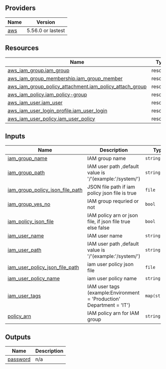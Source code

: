 ## Providers

| Name | Version |
|------|---------|
| <a name="provider_aws"></a> [aws](#provider\_aws) | 5.56.0 or lastest |

## Resources

| Name | Type |
|------|------|
| [aws_iam_group.iam_group](https://registry.terraform.io/providers/hashicorp/aws/latest/docs/resources/iam_group) | resource |
| [aws_iam_group_membership.iam_group_member](https://registry.terraform.io/providers/hashicorp/aws/latest/docs/resources/iam_group_membership) | resource |
| [aws_iam_group_policy_attachment.iam_policy_attach_group](https://registry.terraform.io/providers/hashicorp/aws/latest/docs/resources/iam_group_policy_attachment) | resource |
| [aws_iam_policy.iam_policy-group](https://registry.terraform.io/providers/hashicorp/aws/latest/docs/resources/iam_policy) | resource |
| [aws_iam_user.iam_user](https://registry.terraform.io/providers/hashicorp/aws/latest/docs/resources/iam_user) | resource |
| [aws_iam_user_login_profile.iam_user_login](https://registry.terraform.io/providers/hashicorp/aws/latest/docs/resources/iam_user_login_profile) | resource |
| [aws_iam_user_policy.iam_user_policy](https://registry.terraform.io/providers/hashicorp/aws/latest/docs/resources/iam_user_policy) | resource |

## Inputs

| Name | Description | Type | Default | Required |
|------|-------------|------|---------|:--------:|
| <a name="input_iam_group_name"></a> [iam\_group\_name](#input\_iam\_group\_name) | IAM group name | `string` | `""` | no |
| <a name="input_iam_group_path"></a> [iam\_group\_path](#input\_iam\_group\_path) | IAM user path ,default value is '/'(example:'/system/') | `string` | `"/"` | no |
| <a name="input_iam_group_policy_json_file_path"></a> [iam\_group\_policy\_json\_file\_path](#input\_iam\_group\_policy\_json\_file\_path) | JSON file path if iam policy json file is true | `file` | `null` | no |
| <a name="input_iam_group_yes_no"></a> [iam\_group\_yes\_no](#input\_iam\_group\_yes\_no) | IAM group requried or not | `bool` | `false` | no |
| <a name="input_iam_policy_json_file"></a> [iam\_policy\_json\_file](#input\_iam\_policy\_json\_file) | IAM policy arn or json file, if json file true else false | `bool` | `false` | no |
| <a name="input_iam_user_name"></a> [iam\_user\_name](#input\_iam\_user\_name) | IAM user name | `string` | `""` | no |
| <a name="input_iam_user_path"></a> [iam\_user\_path](#input\_iam\_user\_path) | IAM user path ,default value is '/'(example:'/system/') | `string` | `"/"` | no |
| <a name="input_iam_user_policy_json_file_path"></a> [iam\_user\_policy\_json\_file\_path](#input\_iam\_user\_policy\_json\_file\_path) | iam user policy json file | `file` | `null` | no |
| <a name="input_iam_user_policy_name"></a> [iam\_user\_policy\_name](#input\_iam\_user\_policy\_name) | iam user policy name | `string` | `null` | no |
| <a name="input_iam_user_tags"></a> [iam\_user\_tags](#input\_iam\_user\_tags) | IAM user tags (example:Environment = 'Production' Department  = 'IT') | `map(string)` | `null` | no |
| <a name="input_policy_arn"></a> [policy\_arn](#input\_policy\_arn) | IAM policy arn for IAM group | `string` | `null` | no |

## Outputs

| Name | Description |
|------|-------------|
| <a name="output_password"></a> [password](#output\_password) | n/a |